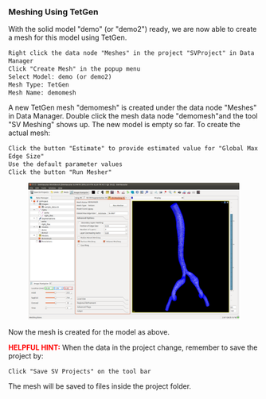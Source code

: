 ### Meshing Using TetGen

With the solid model "demo" (or "demo2") ready, we are now able to create a mesh for this model using TetGen.

	Right click the data node "Meshes" in the project "SVProject" in Data Manager
	Click "Create Mesh" in the popup menu
	Select Model: demo (or demo2)
	Mesh Type: TetGen
	Mesh Name: demomesh

A new TetGen mesh "demomesh" is created under the data node "Meshes" in Data Manager. Double click the mesh data node "demomesh"and the tool "SV Meshing" shows up. The new model is empty so far. To create the actual mesh:

	Click the button "Estimate" to provide estimated value for "Global Max Edge Size"
	Use the default parameter values
	Click the button "Run Mesher"

<figure>
  <img class="svImg svImgXl"  src="documentation/userguide3/imgs/meshing/tetgenmesh.png"> 
  <figcaption class="svCaption" ></figcaption>
</figure>

Now the mesh is created for the model as above.

<font color="red">**HELPFUL HINT:** </font> When the data in the project change, remember to save the project by:

	Click "Save SV Projects" on the tool bar

The mesh will be saved to files inside the project folder.
